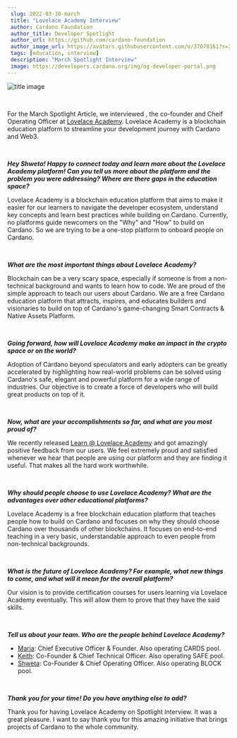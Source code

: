 ```yaml
---
 slug: 2022-03-30-march
 title: "Lovelace Academy Interview"
 author: Cardano Foundation
 author_title: Developer Spotlight
 author_url: https://github.com/cardano-foundation
 author_image_url: https://avatars.githubusercontent.com/u/37078161?s=200&v=4
 tags: [education, interview]
 description: "March Spotlight Interview"
 image: https://developers.cardano.org/img/og-developer-portal.png
---
```


 ![title image](/img/devblog/lovelace.png)

 <br />

 For the March Spotlight Article, we interviewed [  ](https://twitter.com/shwetachauhan), the co-founder and Cheif Operating Officer at [Lovelace Academy](https://learn.lovelace.academy/#).  Lovelace Academy is a blockchain education platform to streamline your development journey with Cardano and Web3.

 <br />

 **_Hey Shweta! Happy to connect today and learn more about the Lovelace Academy platform! Can you tell us more about the platform and the problem you were addressing? Where are there gaps in the education space?_**

 Lovelace Academy is a blockchain education platform that aims to make it easier for our learners to navigate the developer ecosystem, understand key concepts and learn best practices while building on Cardano. Currently, no platforms guide newcomers on the "Why" and "How" to build on Cardano. So we are trying to be a one-stop platform to onboard people on Cardano.

<!-- truncate -->

 <br />

 **_What are the most important things about Lovelace Academy?_**

 Blockchain can be a very scary space, especially if someone is from a non-technical background and wants to learn how to code. We are proud of the simple approach to teach our users about Cardano. We are a free Cardano education platform that attracts, inspires, and educates builders and visionaries to build on top of Cardano's game-changing Smart Contracts & Native Assets Platform.

 <br />

 **_Going forward, how will Lovelace Academy make an impact in the crypto space or on the world?_**

 Adoption of Cardano beyond speculators and early adopters can be greatly accelerated by highlighting how real-world problems can be solved using Cardano's safe, elegant and powerful platform for a wide range of industries. Our objective is to create a force of developers who will build great products on top of it.


 <br />

 **_Now, what are your accomplishments so far, and what are you most proud of?_**

 We recently released [Learn @ Lovelace Academy](https://learn.lovelace.academy/) and got amazingly positive feedback from our users. We feel extremely proud and satisfied whenever we hear that people are using our platform and they are finding it useful. That makes all the hard work worthwhile.   

 <br />

 **_Why should people choose to use Lovelace Academy? What are the advantages over other educational platforms?_**

 Lovelace Academy is a free blockchain education platform that teaches people how to build on Cardano and focuses on why they should choose Cardano over thousands of other blockchains. It focuses on end-to-end teaching in a very basic, understandable approach to even people from non-technical backgrounds.

 <br />

 **_What is the future of Lovelace Academy? For example, what new things to come, and what will it mean for the overall platform?_**

 Our vision is to provide certification courses for users learning via Lovelace Academy eventually. This will allow them to prove that they have the said skills.

 <br />

 **_Tell us about your team. Who are the people behind Lovelace Academy?_**

 - [Maria](https://twitter.com/MariaCarmo369): Chief Executive Officer & Founder. Also operating CARDS pool.
 - [Keith](https://twitter.com/keefie_safe): Co-Founder & Chief Technical Officer. Also operating SAFE pool.
 - [Shweta](https://twitter.com/shwetachauhan): Co-Founder & Chief Operating Officer. Also operating BLOCK pool.

 <br />

**_Thank you for your time! Do you have anything else to add?_**

Thank you for having Lovelace Academy on Spotlight Interview. It was a great pleasure. I want to say thank you for this amazing initiative that brings projects of Cardano to the whole community.

 <br />
